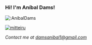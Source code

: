 ### Hi! I'm Aníbal Dams!

![:AnibalDams](https://count.getloli.com/get/@:AnibalDams)




 [![mitteiru](https://github-readme-stats.vercel.app/api/pin/?username=AnibalDams&repo=Mitteiru&show_icons=true&theme=transparent&hide_border=true&title_color=9a65ff&icon_color=9a63ff)](https://github.com/AnibalDams/Mitteiru)

*Contact me at damsanibal1@gmail.com*
